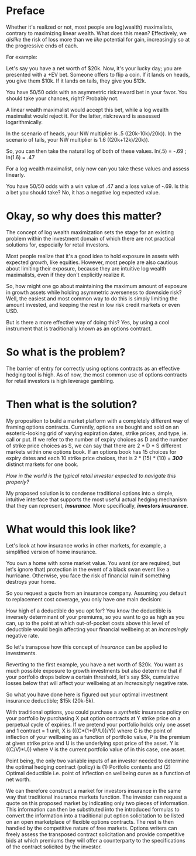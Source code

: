 # Preface

Whether it's realized or not, most people are log(wealth) maximalists, contrary to maximizing linear wealth. What does this mean? Effectively, we *dislike* the risk of loss more than we *like* potential for gain, increasingly so at the progressive ends of each.

For example:

Let's say you have a net worth of $20k. Now, it's your lucky day; you are presented with a +EV bet.
Someone offers to flip a coin. If it lands on heads, you give them $10k. If it lands on tails, they give you $12k.

You have 50/50 odds with an asymmetric risk:reward bet in your favor. You should take your chances, right? Probably not.

A linear wealth maximalist would accept this bet, while a log wealth maximalist would reject it. For the latter, risk:reward is assessed logarithmically.

In the scenario of heads, your NW multiplier is .5 ((20k-10k)/20k)).
In the scenario of tails, your NW multiplier is 1.6 ((20k+12k)/20k)).

So, you can then take the natural log of both of these values. ln(.5) = -.69 ; ln(1.6) = .47

For a log wealth maximalist, only now can you take these values and assess linearly.

You have 50/50 odds with a win value of .47 and a loss value of -.69. Is this a bet you should take? No, it has a negative log expected value.


# Okay, so why does this matter? 

The concept of log wealth maximization sets the stage for an existing problem within the investment domain of which there are not practical solutions for, especially for retail investors.

Most people realize that it's a good idea to hold exposure in assets with expected *growth*, like equities. However, most people are also cautious about limiting their exposure, because they are intuitive log wealth maximalists, even if they don't explicitly realize it. 

So, how might one go about maintaining the maximum amount of exposure in growth assets while holding asymmetric averseness to downside risk? Well, the easiest and most common way to do this is simply limiting the amount invested, and keeping the rest in low risk credit markets or even USD.

But is there a more effective way of doing this? Yes, by using a cool instrument that is traditionally known as an options contract.

# So what is the problem?

The barrier of entry for correctly using options contracts as an effective hedging tool is high. As of now, the most common use of options contracts for retail investors is high leverage gambling.

# Then what is the solution?

My proposition to build a market platform with a completely different way of framing options contracts. Currently, options are bought and sold on an esoteric-looking grid of varying expiration dates, strike prices, and type, ie. call or put. If we refer to the number of expiry choices as D and the number of strike price choices as S, we can say that there are 2 * D * S different markets within one options book. If an options book has 15 choices for expiry dates and each 10 strike price choices, that is 2 * (15) * (10) = ***300*** distinct markets for one book.

*How in the world is the typical retail investor expected to navigate this properly?*

My proposed solution is to condense traditional options into a simple, intuitive interface that supports the most useful actual hedging mechanism that they can represent, ***insurance***. More specifically, ***investors insurance***.

# What would this look like?

Let's look at how insurance works in other markets, for example, a simplified version of home insurance.

You own a home with some market value. You want (or are required, but let's ignore that) protection in the event of a black swan event like a hurricane. Otherwise, you face the risk of financial ruin if something destroys your home.

So you request a quote from an insurance company. Assuming you default to replacement cost coverage, you only have one main decision:

How high of a deductible do you opt for? You know the deductible is inversely determinant of your premiums, so you want to go as high as you can, up to the point at which out-of-pocket costs above this level of deductible would begin affecting your financial wellbeing at an *increasingly* negative rate.


So let's transpose how this concept of *insurance* can be applied to investments.

Reverting to the first example, you have a net worth of $20k. You want as much possible exposure to growth investments but also determine that if your portfolio drops below a certain threshold, let's say $5k, cumulative losses below that will affect your wellbeing at an *increasingly* negative rate.

So what you have done here is figured out your optimal investment insurance deductible; $15k (20k-5k).

With traditional options, you could purchase a *synthetic* insurance policy on your portfolio by purchasing X put option contracts at Y strike price on a perpetual cycle of expiries. If we pretend your portfolio holds only one asset and 1 contract = 1 unit, X is (((C*(1+(P/U))/Y)) where C is the point of inflection of your wellbeing as a function of portfolio value, P is the premium at given strike price and U is the underlying spot price of the asset. Y is ((C/V)*U)) where V is the current portfolio value of in this case, one asset.

Point being, the only two variable inputs of an investor needed to determine the optimal hedging contract (policy) is (1) Portfolio contents and (2) Optimal deductible i.e. point of inflection on wellbeing curve as a function of net worth.

We can therefore construct a market for investors insurance in the same way that traditional insurance markets function. The investor can request a quote on this proposed market by indicating only two pieces of information. This information can then be substituted into the introduced formulas to convert the information into a traditional put option solicitation to be listed on an open marketplace of flexible options contracts. The rest is then handled by the competitive nature of free markets. Options writers can freely assess the transposed contract solicitation and provide competitive bids at which premiums they will offer a counterparty to the specifications of the contract solicited by the investor.
